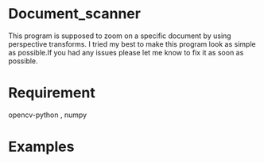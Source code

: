 # Document_scanner

This program is supposed to zoom on a specific document by using perspective transforms.
I tried my best to make this program look as simple as possible.If you had any issues please let me know
to fix it as soon as possible.

# Requirement

opencv-python  ,    numpy

# Examples

